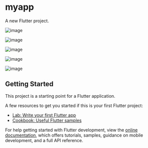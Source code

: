 # myapp

A new Flutter project.


![image](https://github.com/user-attachments/assets/c8b2ebe3-0ac0-4055-a413-9e35f5aa5408)

![image](https://github.com/user-attachments/assets/8a50c697-35ce-4244-a8a3-111d0193df1f)

![image](https://github.com/user-attachments/assets/ce232a82-91ba-4b5b-ab77-0d05c4b5a15a)

![image](https://github.com/user-attachments/assets/4520e40f-fe0e-4abc-ab56-b458f3e894b1)

![image](https://github.com/user-attachments/assets/256a247e-3d63-44c6-9a54-1abb469c01f8)

## Getting Started

This project is a starting point for a Flutter application.

A few resources to get you started if this is your first Flutter project:

- [Lab: Write your first Flutter app](https://docs.flutter.dev/get-started/codelab)
- [Cookbook: Useful Flutter samples](https://docs.flutter.dev/cookbook)

For help getting started with Flutter development, view the
[online documentation](https://docs.flutter.dev/), which offers tutorials,
samples, guidance on mobile development, and a full API reference.

